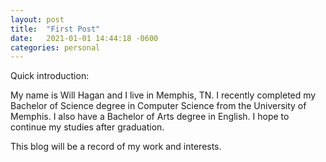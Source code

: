 ```yaml
---
layout: post
title:  "First Post"
date:   2021-01-01 14:44:18 -0600
categories: personal
---
```

Quick introduction: 

My name is Will Hagan and I live in Memphis, TN. I recently completed my Bachelor of Science degree in Computer Science from the University of Memphis. I also have a Bachelor of Arts degree in English. I hope to continue my studies after graduation. 

This blog will be a record of my work and interests. 

